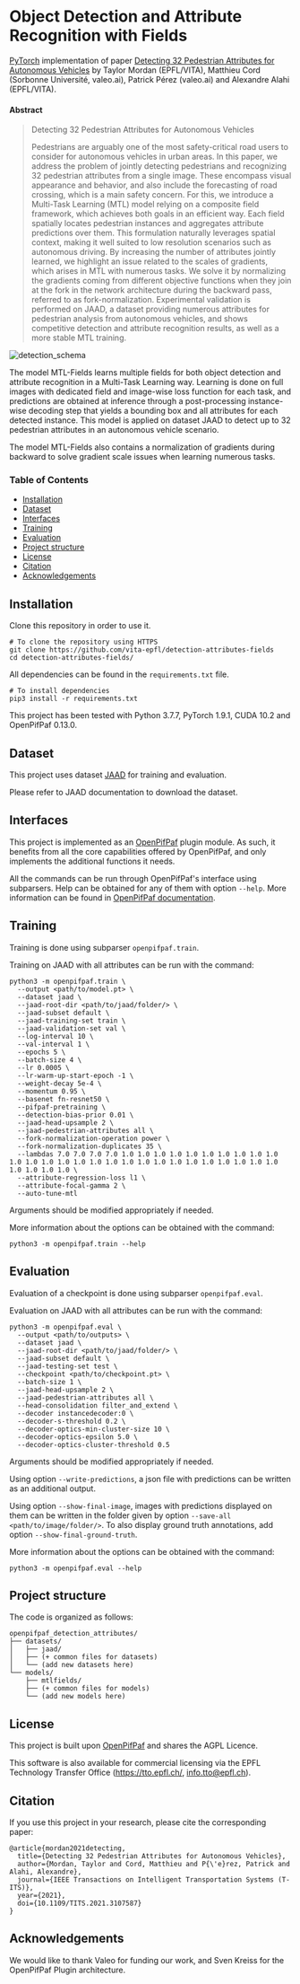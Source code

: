 # Object Detection and Attribute Recognition with Fields

[PyTorch](https://pytorch.org/) implementation of paper [Detecting 32 Pedestrian Attributes for Autonomous Vehicles](https://arxiv.org/abs/2012.02647) by Taylor Mordan (EPFL/VITA), Matthieu Cord (Sorbonne Université, valeo.ai), Patrick Pérez (valeo.ai) and Alexandre Alahi (EPFL/VITA).


#### Abstract

> Detecting 32 Pedestrian Attributes for Autonomous Vehicles
>
>Pedestrians are arguably one of the most safety-critical road users to consider for autonomous vehicles in urban areas.
>In this paper, we address the problem of jointly detecting pedestrians and recognizing 32 pedestrian attributes from a single image.
>These encompass visual appearance and behavior, and also include the forecasting of road crossing, which is a main safety concern.
>For this, we introduce a Multi-Task Learning (MTL) model relying on a composite field framework, which achieves both goals in an efficient way.
>Each field spatially locates pedestrian instances and aggregates attribute predictions over them.
>This formulation naturally leverages spatial context, making it well suited to low resolution scenarios such as autonomous driving.
>By increasing the number of attributes jointly learned, we highlight an issue related to the scales of gradients, which arises in MTL with numerous tasks.
>We solve it by normalizing the gradients coming from different objective functions when they join at the fork in the network architecture during the backward pass, referred to as fork-normalization.
>Experimental validation is performed on JAAD, a dataset providing numerous attributes for pedestrian analysis from autonomous vehicles, and shows competitive detection and attribute recognition results, as well as a more stable MTL training.

![detection_schema](docs/detection_attributes.png)

The model MTL-Fields learns multiple fields for both object detection and attribute recognition in a Multi-Task Learning way.
Learning is done on full images with dedicated field and image-wise loss function for each task, and predictions are obtained at inference through a post-processing instance-wise decoding step that yields a bounding box and all attributes for each detected instance.
This model is applied on dataset JAAD to detect up to 32 pedestrian attributes in an autonomous vehicle scenario.

The model MTL-Fields also contains a normalization of gradients during backward to solve gradient scale issues when learning numerous tasks.


### Table of Contents

- [Installation](#installation)
- [Dataset](#dataset)
- [Interfaces](#interfaces)
- [Training](#training)
- [Evaluation](#evaluation)
- [Project structure](#project-structure)
- [License](#license)
- [Citation](#citation)
- [Acknowledgements](#acknowledgements)


## Installation

Clone this repository in order to use it.
```
# To clone the repository using HTTPS
git clone https://github.com/vita-epfl/detection-attributes-fields
cd detection-attributes-fields/
```

All dependencies can be found in the `requirements.txt` file.
```
# To install dependencies
pip3 install -r requirements.txt
```

This project has been tested with Python 3.7.7, PyTorch 1.9.1, CUDA 10.2 and OpenPifPaf 0.13.0.


## Dataset

This project uses dataset [JAAD](http://data.nvision2.eecs.yorku.ca/JAAD_dataset/) for training and evaluation.

Please refer to JAAD documentation to download the dataset.


## Interfaces

This project is implemented as an [OpenPifPaf](https://github.com/openpifpaf/openpifpaf) plugin module.
As such, it benefits from all the core capabilities offered by OpenPifPaf, and only implements the additional functions it needs.

All the commands can be run through OpenPifPaf's interface using subparsers.
Help can be obtained for any of them with option `--help`.
More information can be found in [OpenPifPaf documentation](https://openpifpaf.github.io/intro.html).


## Training

Training is done using subparser `openpifpaf.train`.

Training on JAAD with all attributes can be run with the command:
```
python3 -m openpifpaf.train \
  --output <path/to/model.pt> \
  --dataset jaad \
  --jaad-root-dir <path/to/jaad/folder/> \
  --jaad-subset default \
  --jaad-training-set train \
  --jaad-validation-set val \
  --log-interval 10 \
  --val-interval 1 \
  --epochs 5 \
  --batch-size 4 \
  --lr 0.0005 \
  --lr-warm-up-start-epoch -1 \
  --weight-decay 5e-4 \
  --momentum 0.95 \
  --basenet fn-resnet50 \
  --pifpaf-pretraining \
  --detection-bias-prior 0.01 \
  --jaad-head-upsample 2 \
  --jaad-pedestrian-attributes all \
  --fork-normalization-operation power \
  --fork-normalization-duplicates 35 \
  --lambdas 7.0 7.0 7.0 7.0 1.0 1.0 1.0 1.0 1.0 1.0 1.0 1.0 1.0 1.0 1.0 1.0 1.0 1.0 1.0 1.0 1.0 1.0 1.0 1.0 1.0 1.0 1.0 1.0 1.0 1.0 1.0 1.0 1.0 1.0 1.0 \
  --attribute-regression-loss l1 \
  --attribute-focal-gamma 2 \
  --auto-tune-mtl
```
Arguments should be modified appropriately if needed.

More information about the options can be obtained with the command:
```
python3 -m openpifpaf.train --help
```


## Evaluation

Evaluation of a checkpoint is done using subparser `openpifpaf.eval`.

Evaluation on JAAD with all attributes can be run with the command:
```
python3 -m openpifpaf.eval \
  --output <path/to/outputs> \
  --dataset jaad \
  --jaad-root-dir <path/to/jaad/folder/> \
  --jaad-subset default \
  --jaad-testing-set test \
  --checkpoint <path/to/checkpoint.pt> \
  --batch-size 1 \
  --jaad-head-upsample 2 \
  --jaad-pedestrian-attributes all \
  --head-consolidation filter_and_extend \
  --decoder instancedecoder:0 \
  --decoder-s-threshold 0.2 \
  --decoder-optics-min-cluster-size 10 \
  --decoder-optics-epsilon 5.0 \
  --decoder-optics-cluster-threshold 0.5
```
Arguments should be modified appropriately if needed.

Using option `--write-predictions`, a json file with predictions can be written as an additional output.

Using option `--show-final-image`, images with predictions displayed on them can be written in the folder given by option `--save-all <path/to/image/folder/>`.
To also display ground truth annotations, add option `--show-final-ground-truth`.

More information about the options can be obtained with the command:
```
python3 -m openpifpaf.eval --help
```


## Project structure

The code is organized as follows:
```
openpifpaf_detection_attributes/
├── datasets/
│   ├── jaad/
│   ├── (+ common files for datasets)
│   └── (add new datasets here)
└── models/
    ├── mtlfields/
    ├── (+ common files for models)
    └── (add new models here)
```


## License

This project is built upon [OpenPifPaf](https://openpifpaf.github.io/intro.html) and shares the AGPL Licence.

This software is also available for commercial licensing via the EPFL Technology Transfer
Office (https://tto.epfl.ch/, info.tto@epfl.ch).


## Citation

If you use this project in your research, please cite the corresponding paper:
```text
@article{mordan2021detecting,
  title={Detecting 32 Pedestrian Attributes for Autonomous Vehicles},
  author={Mordan, Taylor and Cord, Matthieu and P{\'e}rez, Patrick and Alahi, Alexandre},
  journal={IEEE Transactions on Intelligent Transportation Systems (T-ITS)},
  year={2021},
  doi={10.1109/TITS.2021.3107587}
}
```


## Acknowledgements

We would like to thank Valeo for funding our work, and Sven Kreiss for the OpenPifPaf Plugin architecture.
